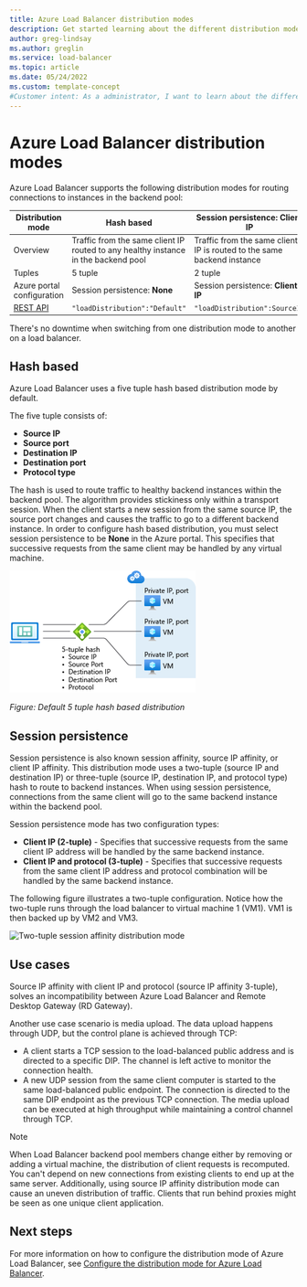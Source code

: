 ```yaml
---
title: Azure Load Balancer distribution modes
description: Get started learning about the different distribution modes of Azure Load Balancer.
author: greg-lindsay
ms.author: greglin
ms.service: load-balancer
ms.topic: article 
ms.date: 05/24/2022
ms.custom: template-concept 
#Customer intent: As a administrator, I want to learn about the different distribution modes of Azure Load Balancer so that I can configure the distribution mode for my application.
---
```


# Azure Load Balancer distribution modes

Azure Load Balancer supports the following distribution modes for routing connections to instances in the backend pool:

| Distribution mode | Hash based | Session persistence: Client IP | Session persistence: Client IP and protocol |
| --- | --- | --- | --- |
| Overview | Traffic from the same client IP routed to any healthy instance in the backend pool | Traffic from the same client IP is routed to the same backend instance | Traffic from the same client IP and protocol is routed to the same backend instance |
| Tuples | 5 tuple | 2 tuple | 3 tuple |
| Azure portal configuration | Session persistence: **None** | Session persistence: **Client IP** | Session persistence: **Client IP and protocol** |
| [REST API](/rest/api/load-balancer/load-balancers/create-or-update#loaddistribution) |  ```"loadDistribution":"Default"```| ```"loadDistribution":SourceIP```    | ```"loadDistribution":SourceIPProtocol```    |

There's no downtime when switching from one distribution mode to another on a load balancer.

## Hash based

Azure Load Balancer uses a five tuple hash based distribution mode by default.  

The five tuple consists of:
* **Source IP**
* **Source port**
* **Destination IP**
* **Destination port**
* **Protocol type**

The hash is used to route traffic to healthy backend instances within the backend pool. The algorithm provides stickiness only within a transport session. When the client starts a new session from the same source IP, the source port changes and causes the traffic to go to a different backend instance.
In order to configure hash based distribution, you must select session persistence to be **None** in the Azure portal. This specifies that successive requests from the same client may be handled by any virtual machine.

![Hash-based distribution](./media/load-balancer-overview/load-balancer-distribution.png)

*Figure: Default 5 tuple hash based distribution*


## Session persistence 

Session persistence is also known session affinity, source IP affinity, or client IP affinity. This distribution mode uses a two-tuple (source IP and destination IP) or three-tuple (source IP, destination IP, and protocol type) hash to route to backend instances. When using session persistence, connections from the same client will go to the same backend instance within the backend pool.

Session persistence mode has two configuration types:

* **Client IP (2-tuple)** - Specifies that successive requests from the same client IP address will be handled by the same backend instance.
* **Client IP and protocol (3-tuple)** - Specifies that successive requests from the same client IP address and protocol combination will be handled by the same backend instance.

The following figure illustrates a two-tuple configuration. Notice how the two-tuple runs through the load balancer to virtual machine 1 (VM1). VM1 is then backed up by VM2 and VM3.

![Two-tuple session affinity distribution mode](./media/load-balancer-distribution-mode/load-balancer-session-affinity.png)



## Use cases

Source IP affinity with client IP and protocol (source IP affinity 3-tuple), solves an incompatibility between Azure Load Balancer and Remote Desktop Gateway (RD Gateway). 

Another use case scenario is media upload. The data upload happens through UDP, but the control plane is achieved through TCP:

* A client starts a TCP session to the load-balanced public address and is directed to a specific DIP. The channel is left active to monitor the connection health.
* A new UDP session from the same client computer is started to the same load-balanced public endpoint. The connection is directed to the same DIP endpoint as the previous TCP connection. The media upload can be executed at high throughput while maintaining a control channel through TCP.

> [!NOTE]
> When Load Balancer backend pool members change either by removing or adding a virtual machine, the distribution of client requests is recomputed. You can't depend on new connections from existing clients to end up at the same server. Additionally, using source IP affinity distribution mode can cause an uneven distribution of traffic. Clients that run behind proxies might be seen as one unique client application.


## Next steps

For more information on how to configure the distribution mode of Azure Load Balancer, see [Configure the distribution mode for Azure Load Balancer](load-balancer-distribution-mode.md).

